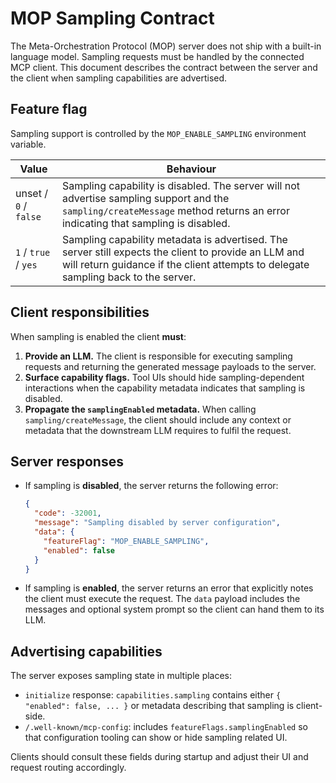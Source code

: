 # MOP Sampling Contract

The Meta-Orchestration Protocol (MOP) server does not ship with a built-in
language model. Sampling requests must be handled by the connected MCP
client. This document describes the contract between the server and the
client when sampling capabilities are advertised.

## Feature flag

Sampling support is controlled by the `MOP_ENABLE_SAMPLING` environment
variable.

| Value | Behaviour |
| ----- | --------- |
| unset / `0` / `false` | Sampling capability is disabled. The server will not advertise sampling support and the `sampling/createMessage` method returns an error indicating that sampling is disabled. |
| `1` / `true` / `yes` | Sampling capability metadata is advertised. The server still expects the client to provide an LLM and will return guidance if the client attempts to delegate sampling back to the server. |

## Client responsibilities

When sampling is enabled the client **must**:

1. **Provide an LLM.** The client is responsible for executing sampling
   requests and returning the generated message payloads to the server.
2. **Surface capability flags.** Tool UIs should hide sampling-dependent
   interactions when the capability metadata indicates that sampling is
   disabled.
3. **Propagate the `samplingEnabled` metadata.** When calling
   `sampling/createMessage`, the client should include any context or
   metadata that the downstream LLM requires to fulfil the request.

## Server responses

* If sampling is **disabled**, the server returns the following error:
  ```json
  {
    "code": -32001,
    "message": "Sampling disabled by server configuration",
    "data": {
      "featureFlag": "MOP_ENABLE_SAMPLING",
      "enabled": false
    }
  }
  ```
* If sampling is **enabled**, the server returns an error that explicitly
  notes the client must execute the request. The `data` payload includes
  the messages and optional system prompt so the client can hand them to
  its LLM.

## Advertising capabilities

The server exposes sampling state in multiple places:

* `initialize` response: `capabilities.sampling` contains either `{ "enabled": false, ... }`
  or metadata describing that sampling is client-side.
* `/.well-known/mcp-config`: includes `featureFlags.samplingEnabled` so that
  configuration tooling can show or hide sampling related UI.

Clients should consult these fields during startup and adjust their UI and
request routing accordingly.

